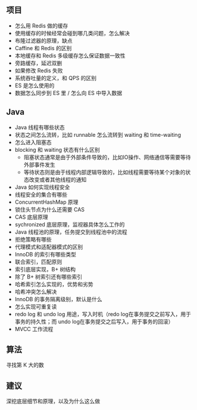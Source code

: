 ## 项目
- 怎么用 Redis 做的缓存
- 使用缓存的时候经常会碰到哪几类问题，怎么解决
- 布隆过滤器的原理，缺点
- Caffine 和 Redis 的区别
- 本地缓存和 Redis 多级缓存怎么保证数据一致性
- 旁路缓存，延迟双删
- 如果修改 Redis 失败
- 系统吞吐量的定义，和 QPS 的区别
- ES 是怎么使用的
- 数据怎么同步到 ES 里 / 怎么向 ES 中导入数据

## Java
- Java 线程有哪些状态
- 状态之间怎么流转，比如 runnable 怎么流转到 waiting 和 time-waiting
- 怎么进入阻塞态
- blocking 和 waiting 状态有什么区别
  - 阻塞状态通常是由于外部条件导致的，比如IO操作、网络通信等需要等待外部事件发生
  - 等待状态则是由于线程内部逻辑导致的，比如线程需要等待某个对象的状态改变或者其他线程的通知
- Java 如何实现线程安全
- 线程安全的集合有哪些
- ConcurrentHashMap 原理
- 锁住头节点为什么还需要 CAS
- CAS 底层原理
- sychronized 底层原理，监视器具体怎么工作的
- Java 线程池的原理，任务提交到线程池中的流程
- 拒绝策略有哪些
- 代理模式和适配器模式的区别
- InnoDB 的索引有哪些类型
- 联合索引，匹配原则
- 索引底层实现，B+ 树结构
- 除了 B+ 树索引还有哪些索引
- 哈希索引怎么实现的，优势和劣势
- 哈希冲突怎么解决
- InnoDB 的事务隔离级别，默认是什么
- 怎么实现可重复读
- redo log 和 undo log 用途，写入时机（redo log在事务提交之前写入，用于事务的持久性；而 undo log在事务提交之后写入，用于事务的回滚）
- MVCC 工作流程

## 算法
寻找第 K 大的数

## 建议
深挖底层细节和原理，以及为什么这么做
